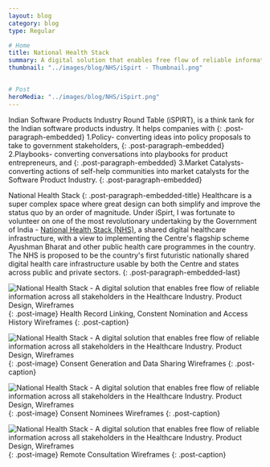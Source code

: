 ```yaml
---
layout: blog
category: blog
type: Regular

# Home
title: National Health Stack
summary: A digital solution that enables free flow of reliable information across all stakeholders in the Healthcare Industry
thumbnail: "../images/blog/NHS/iSpirt - Thumbnail.png"


# Post
heroMedia: "../images/blog/NHS/iSpirt.png"
---
```





Indian Software Products Industry Round Table (iSPIRT), is a think tank for the Indian software products industry. It helps companies with
{: .post-paragraph-embedded}
1.Policy- converting ideas into policy proposals to take to government stakeholders,
{: .post-paragraph-embedded}
2.Playbooks- converting conversations into playbooks for product entrepreneurs, and
{: .post-paragraph-embedded}
3.Market Catalysts- converting actions of self-help communities into market catalysts for the Software Product Industry.
{: .post-paragraph-embedded}

National Health Stack
{: .post-paragraph-embedded-title}
Healthcare is a super complex space where great design can both simplify and improve the status quo by an order of magnitude. Under iSpirt, I was fortunate to volunteer on one of the most revolutionary undertaking by the Government of India - <a href="https://www.niti.gov.in/writereaddata/files/document_publication/NHS-Strategy-and-Approach-Document-for-consultation.pdf">National Health Stack (NHS)</a>, a shared digital healthcare infrastructure, with a view to implementing the Centre's flagship scheme Ayushman Bharat and other public health care programmes in the country. The NHS is proposed to be the country's first futuristic nationally shared digital health care infrastructure usable by both the Centre and states across public and private sectors.
{: .post-paragraph-embedded-last}

<img src="../images/blog/NHS/Images/1.png" alt="National Health Stack - A digital solution that enables free flow of reliable information across all stakeholders in the Healthcare Industry. Product Design, Wireframes">{: .post-image}
Health Record Linking, Constent Nomination and Access History Wireframes
{: .post-caption}

<img src="../images/blog/NHS/Images/2.png" alt="National Health Stack - A digital solution that enables free flow of reliable information across all stakeholders in the Healthcare Industry. Product Design, Wireframes">{: .post-image}
Consent Generation and Data Sharing Wireframes
{: .post-caption}

<img src="../images/blog/NHS/Images/3.png" alt="National Health Stack - A digital solution that enables free flow of reliable information across all stakeholders in the Healthcare Industry. Product Design, Wireframes">{: .post-image}
Consent Nominees Wireframes
{: .post-caption}

<img src="../images/blog/NHS/Images/4.png" alt="National Health Stack - A digital solution that enables free flow of reliable information across all stakeholders in the Healthcare Industry. Product Design, Wireframes">{: .post-image}
Remote Consultation Wireframes
{: .post-caption}
